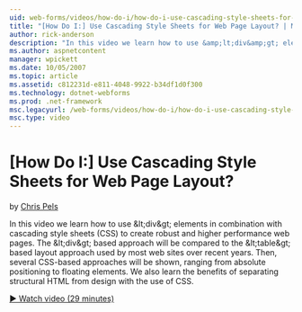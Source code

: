 ```yaml
---
uid: web-forms/videos/how-do-i/how-do-i-use-cascading-style-sheets-for-web-page-layout
title: "[How Do I:] Use Cascading Style Sheets for Web Page Layout? | Microsoft Docs"
author: rick-anderson
description: "In this video we learn how to use &amp;lt;div&amp;gt; elements in combination with cascading style sheets (CSS) to create robust and higher performance web p..."
ms.author: aspnetcontent
manager: wpickett
ms.date: 10/05/2007
ms.topic: article
ms.assetid: c812231d-e811-4048-9922-b34df1d0f300
ms.technology: dotnet-webforms
ms.prod: .net-framework
msc.legacyurl: /web-forms/videos/how-do-i/how-do-i-use-cascading-style-sheets-for-web-page-layout
msc.type: video
---
```

[How Do I:] Use Cascading Style Sheets for Web Page Layout?
====================
by [Chris Pels](https://twitter.com/chrispels)

In this video we learn how to use &amp;lt;div&amp;gt; elements in combination with cascading style sheets (CSS) to create robust and higher performance web pages. The &amp;lt;div&amp;gt; based approach will be compared to the &amp;lt;table&amp;gt; based layout approach used by most web sites over recent years. Then, several CSS-based approaches will be shown, ranging from absolute positioning to floating elements. We also learn the benefits of separating structural HTML from design with the use of CSS.

[&#9654; Watch video (29 minutes)](https://channel9.msdn.com/Blogs/ASP-NET-Site-Videos/how-do-i-use-cascading-style-sheets-for-web-page-layout)
